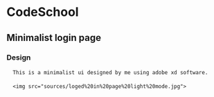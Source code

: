 #     CodeSchool
##    Minimalist login page
###   Design
      This is a minimalist ui designed by me using adobe xd software.
  
      <img src="sources/loged%20in%20page%20light%20mode.jpg">
